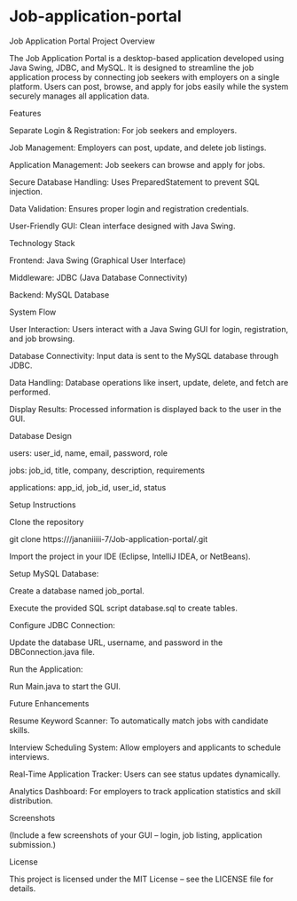 # Job-application-portal
Job Application Portal
Project Overview

The Job Application Portal is a desktop-based application developed using Java Swing, JDBC, and MySQL.
It is designed to streamline the job application process by connecting job seekers with employers on a single platform.
Users can post, browse, and apply for jobs easily while the system securely manages all application data.

Features

Separate Login & Registration: For job seekers and employers.

Job Management: Employers can post, update, and delete job listings.

Application Management: Job seekers can browse and apply for jobs.

Secure Database Handling: Uses PreparedStatement to prevent SQL injection.

Data Validation: Ensures proper login and registration credentials.

User-Friendly GUI: Clean interface designed with Java Swing.

Technology Stack

Frontend: Java Swing (Graphical User Interface)

Middleware: JDBC (Java Database Connectivity)

Backend: MySQL Database

System Flow

User Interaction: Users interact with a Java Swing GUI for login, registration, and job browsing.

Database Connectivity: Input data is sent to the MySQL database through JDBC.

Data Handling: Database operations like insert, update, delete, and fetch are performed.

Display Results: Processed information is displayed back to the user in the GUI.

Database Design

users: user_id, name, email, password, role

jobs: job_id, title, company, description, requirements

applications: app_id, job_id, user_id, status

Setup Instructions

Clone the repository

git clone https:///jananiiiii-7/Job-application-portal/.git


Import the project in your IDE (Eclipse, IntelliJ IDEA, or NetBeans).

Setup MySQL Database:

Create a database named job_portal.

Execute the provided SQL script database.sql to create tables.

Configure JDBC Connection:

Update the database URL, username, and password in the DBConnection.java file.

Run the Application:

Run Main.java to start the GUI.

Future Enhancements

Resume Keyword Scanner: To automatically match jobs with candidate skills.

Interview Scheduling System: Allow employers and applicants to schedule interviews.

Real-Time Application Tracker: Users can see status updates dynamically.

Analytics Dashboard: For employers to track application statistics and skill distribution.

Screenshots

(Include a few screenshots of your GUI – login, job listing, application submission.)

License

This project is licensed under the MIT License – see the LICENSE
 file for details.
